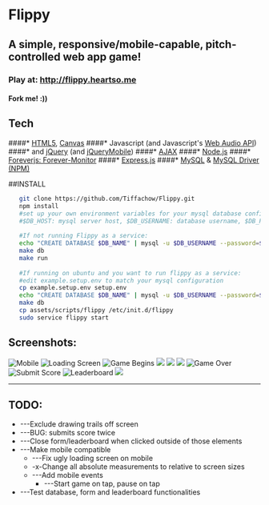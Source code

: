 # Flippy

## A simple, responsive/mobile-capable, pitch-controlled web app game!

### Play at: http://flippy.heartso.me

#### Fork me! :)) 

## Tech
####* [HTML5](https://developer.mozilla.org/en-US/docs/Web/Guide/HTML/HTML5), [Canvas](https://developer.mozilla.org/en-US/docs/Web/API/Canvas_API)
####* Javascript (and Javascript's [Web Audio API](https://developer.mozilla.org/en-US/docs/Web/API/Web_Audio_API))
####* and [jQuery](http://api.jquery.com/) (and [jQueryMobile](http://api.jquerymobile.com/))
####* [AJAX](http://api.jquery.com/category/ajax/)
####* [Node.js](http://nodejs.org/api/)
####* [Foreverjs: Forever-Monitor](https://github.com/foreverjs/forever-monitor)
####* [Express.js](http://expressjs.com/)
####* [MySQL](http://dev.mysql.com/doc/refman/5.7/en/) & [MySQL Driver (NPM)](https://www.npmjs.com/package/mysql)

##INSTALL
```sh
   git clone https://github.com/Tiffachow/Flippy.git
   npm install
   #set up your own environment variables for your mysql database configuration:
   #$DB_HOST: mysql server host, $DB_USERNAME: database username, $DB_PASSWORD: database password, $DB_NAME: database name
   
   #If not running Flippy as a service:
   echo "CREATE DATABASE $DB_NAME" | mysql -u $DB_USERNAME --password=$DB_PASSWORD
   make db
   make run
   
   #If running on ubuntu and you want to run flippy as a service:
   #edit example.setup.env to match your mysql configuration
   cp example.setup.env setup.env
   echo "CREATE DATABASE $DB_NAME" | mysql -u $DB_USERNAME --password=$DB_PASSWORD
   make db
   cp assets/scripts/flippy /etc/init.d/flippy
   sudo service flippy start
```

## Screenshots:

![Mobile](/assets/images/flippy/screenshots/1.png "On Mobile") ![Loading Screen](/assets/images/flippy/screenshots/2.png "Loading Screen")
![Game Begins](/assets/images/flippy/screenshots/3.png "Game Begins!") ![](/assets/images/flippy/screenshots/4.png)
![](/assets/images/flippy/screenshots/5.png) ![](/assets/images/flippy/screenshots/6.png)
![Game Over](/assets/images/flippy/screenshots/7.png "Game Over :<") ![Submit Score](/assets/images/flippy/screenshots/8_.png "Submit Score Screen")
![Leaderboard](/assets/images/flippy/screenshots/9.png "Leaderboard") ![](/assets/images/flippy/screenshots/10.png)


---
## TODO:

* ---Exclude drawing trails off screen
* ---BUG: submits score twice
* ---Close form/leaderboard when clicked outside of those elements
* ---Make mobile compatible
    * ---Fix ugly loading screen on mobile
    * -x-Change all absolute measurements to relative to screen sizes
    * ---Add mobile events
        * ---Start game on tap, pause on tap
* ---Test database, form and leaderboard functionalities


